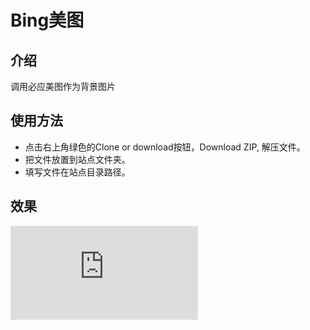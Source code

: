 # Bing美图
## 介绍
调用必应美图作为背景图片
## 使用方法
* 点击右上角绿色的Clone or download按钮，Download ZIP, 解压文件。
* 把文件放置到站点文件夹。
* 填写文件在站点目录路径。
## 效果
![演示](https://github.com/iwenyi/Bing/blob/main/bing.php)
